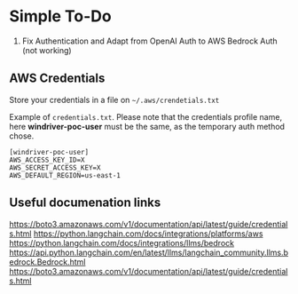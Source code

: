 # Simple To-Do
1. Fix Authentication and Adapt from OpenAI Auth to AWS Bedrock Auth (not working)

## AWS Credentials
Store your credentials in a file on `~/.aws/crendetials.txt`

Example of `credentials.txt`. Please note that the credentials profile name,
here **windriver-poc-user** must be the same, as the temporary auth method chose.
```
[windriver-poc-user]
AWS_ACCESS_KEY_ID=X
AWS_SECRET_ACCESS_KEY=X
AWS_DEFAULT_REGION=us-east-1
```

## Useful documenation links
https://boto3.amazonaws.com/v1/documentation/api/latest/guide/credentials.html
https://python.langchain.com/docs/integrations/platforms/aws
https://python.langchain.com/docs/integrations/llms/bedrock
https://api.python.langchain.com/en/latest/llms/langchain_community.llms.bedrock.Bedrock.html
https://boto3.amazonaws.com/v1/documentation/api/latest/guide/credentials.html
